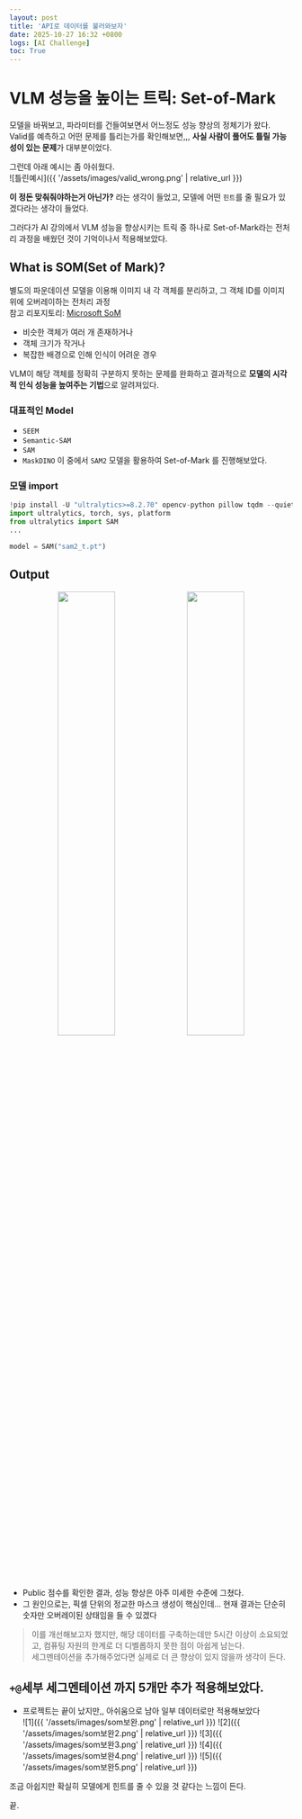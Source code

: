 ```yaml
---
layout: post
title: 'API로 데이터를 불러와보자'
date: 2025-10-27 16:32 +0800
logs: [AI Challenge]
toc: True
---
```

# VLM 성능을 높이는 트릭: Set-of-Mark
모델을 바꿔보고, 파라미터를 건들여보면서 어느정도 성능 향상의 정체기가 왔다.\
Valid를 예측하고 어떤 문제를 틀리는가를 확인해보면,,, **사실 사람이 풀어도 틀릴 가능성이 있는 문제**가 대부분이었다.

그런데 아래 예시는 좀 아쉬웠다.\
![틀린예시]({{ '/assets/images/valid_wrong.png' | relative_url }})

**이 정돈 맞춰줘야하는거 아닌가?** 라는 생각이 들었고, 모델에 어떤 `힌트`를 줄 필요가 있겠다라는 생각이 들었다.


그러다가 AI 강의에서 VLM 성능을 향상시키는 트릭 중 하나로 Set-of-Mark라는 전처리 과정을 배웠던 것이 기억이나서 적용해보았다.

## What is SOM(Set of Mark)?
별도의 파운데이션 모델을 이용해 이미지 내 각 객체를 분리하고,
그 객체 ID를 이미지 위에 오버레이하는 전처리 과정\
참고 리포지토리: [Microsoft SoM](https://github.com/microsoft/SoM)
- 비슷한 객체가 여러 개 존재하거나
- 객체 크기가 작거나
- 복잡한 배경으로 인해 인식이 어려운 경우
  
VLM이 해당 객체를 정확히 구분하지 못하는 문제를 완화하고 결과적으로 **모델의 시각적 인식 성능을 높여주는 기법**으로 알려져있다.

### 대표적인 Model
- `SEEM`
- `Semantic-SAM`
- `SAM`
- `MaskDINO` 
이 중에서 `SAM2` 모델을 활용하여 Set-of-Mark 를 진행해보았다.


### 모델 import
```python
!pip install -U "ultralytics>=8.2.70" opencv-python pillow tqdm --quiet
import ultralytics, torch, sys, platform
from ultralytics import SAM
...

model = SAM("sam2_t.pt")
```

## Output
<p align="center">
  <img src="{{ '/assets/images/som예시2.png' | relative_url }}" width="45%" />
  <img src="{{ '/assets/images/som예시1.png' | relative_url }}" width="45%" />
</p>

- Public 점수를 확인한 결과, 성능 향상은 아주 미세한 수준에 그쳤다.
- 그 원인으로는, 픽셀 단위의 정교한 마스크 생성이 핵심인데... 현재 결과는 단순히 숫자만 오버레이된 상태임을 들 수 있겠다
  
>이를 개선해보고자 했지만, 해당 데이터를 구축하는데만 5시간 이상이 소요되었고, 컴퓨팅 자원의 한계로 더 디벨롭하지 못한 점이 아쉽게 남는다.\
세그멘테이션을 추가해주었다면 실제로 더 큰 향상이 있지 않을까 생각이 든다.

## `+@`세부 세그멘테이션 까지 5개만 추가 적용해보았다.
- 프로젝트는 끝이 났지만,, 아쉬움으로 남아 일부 데이터로만 적용해보았다\
![1]({{ '/assets/images/som보완.png' | relative_url }})
![2]({{ '/assets/images/som보완2.png' | relative_url }})
![3]({{ '/assets/images/som보완3.png' | relative_url }})
![4]({{ '/assets/images/som보완4.png' | relative_url }})
![5]({{ '/assets/images/som보완5.png' | relative_url }})

조금 아쉽지만 확실히 모델에게 힌트를 줄 수 있을 것 같다는 느낌이 든다.

끝.